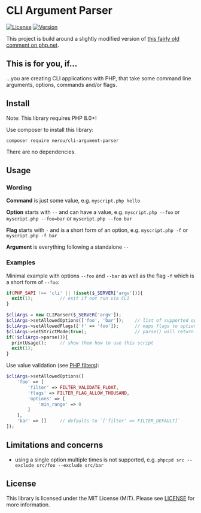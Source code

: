 # CLI Argument Parser

[![License](http://poser.pugx.org/nerou/cli-argument-parser/license)](https://packagist.org/packages/nerou/cli-argument-parser)
[![Version](http://poser.pugx.org/nerou/cli-argument-parser/version)](https://packagist.org/packages/nerou/cli-argument-parser)

This project is build around a slightly modified version of [this fairly old comment on php.net](https://www.php.net/manual/en/features.commandline.php#83843).

## This is for you, if...

...you are creating CLI applications with PHP, that take some command line arguments, options, commands and/or flags.

## Install

Note: This library requires PHP 8.0+!

Use composer to install this library:

`composer require nerou/cli-argument-parser`

There are no dependencies.

## Usage

### Wording

**Command** is just some value, e.g. `myscript.php hello`

**Option** starts with `--` and can have a value, e.g. `myscript.php --foo` or `myscript.php --foo=bar` or `myscript.php --foo bar`

**Flag** starts with `-` and is a short form of an option, e.g. `myscript.php -f` or `myscript.php -f bar`

**Argument** is everything following a standalone `--`

### Examples

Minimal example with options `--foo` and `--bar` as well as the flag `-f` which is a short form of `--foo`:

```php
if(PHP_SAPI !== 'cli' || !isset($_SERVER['argv'])){
  exit(1);          // exit if not run via CLI
}

$cliArgs = new CLIParser($_SERVER['argv']);
$cliArgs->setAllowedOptions(['foo', 'bar']);    // list of supported options
$cliArgs->setAllowedFlags(['f' => 'foo']);      // maps flags to options
$cliArgs->setStrictMode(true);                  // parse() will return `false` if there are options/flags that are not allowed
if(!$cliArgs->parse()){
  printUsage();     // show them how to use this script
  exit(1);
}
```

Use value validation (see [PHP filters](https://www.php.net/manual/en/filter.filters.php)):

```php
$cliArgs->setAllowedOptions([
    'foo' => [
        'filter' => FILTER_VALIDATE_FLOAT,
        'flags' => FILTER_FLAG_ALLOW_THOUSAND,
        'options' => [
            'min_range' => 0
        ]
    ], 
    'bar' => []     // defaults to `['filter' => FILTER_DEFAULT]`
]);
```

## Limitations and concerns

- using a single option multiple times is not supported, e.g. `phpcpd src --exclude src/foo --exclude src/bar`

## License

This library is licensed under the MIT License (MIT). Please see [LICENSE](LICENSE) for more information.
